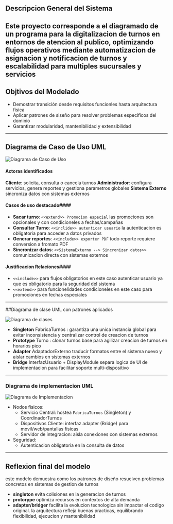 ## Descripcion General del Sistema

Este proyecto corresponde a el diagramado de un programa para la digitalizacion de turnos en entornos de atencion al publico, optimizando flujos operativos mediante automatizacion de asignacion y notificacion de turnos y escalabilidad para multiples sucursales y servicios
---
## Objtivos del Modelado
- Demostrar transición desde requisitos funcionles hasta arquitectura fisica
- Aplicar patrones de siseño para resolver problemas especificos del dominio
- Garantizar modularidad, mantenibilidad y extensibilidad

---

## Diagrama de Caso de Uso UML

![Diagrama de Caso de Uso](https://github.com/user-attachments/assets/2b27a74b-42ea-4d60-9cbd-88161c3afbe3)

#### Actoras identificados
**Cliente**: solicita, consulta o cancela turnos
**Administrador**: configura servicios, genera reportes y gestiona parametros globales
**Sistema Externo** sincroniza datos con sistemas externos

#### Casos de uso destacado####
- **Sacar turno**: `<<extend>> Promocion especial` las promociones son opcionales y con condicioneles a fechas/campañas
- **Consultar Turno**: `<<inclide>> autenticar usuario` la autenticacion es obligatoria para acceder a datos privados
- **Generar reportes**: `<<include>> exporter PDF` todo reporte requiere conversion a fromato PDF
- **Sincronizar datos**: `<<SistemaExterno --> Sincronizar datos>>`  comunicacion directa con sistemas externos

#### Justificacion Relaciones####
- `<<include>>` para flujos obligatorios en este caso autenticar usuario ya que es obligatorio para la seguridad del sistema
-  `<<extend>>` para funcionelidades condicioneles en este caso para promociones en fechas especiales

---

##Diagrama de clase UML con patrones aplicados

![Diagrama de clases](https://github.com/user-attachments/assets/4de6d2f3-182d-4e42-910d-810677837169)

- **Singleton** FabricaTurnos : garantiza una unica instancia global para evitar inconsistencia y centralizar control de creacion de turnos
- **Prototype** Turno : clonar turnos base para agilizar creacion de turnos en horarios pico
- **Adapter** AdaptadorExterno traducir formatos entre el sistema nuevo y aislar cambios en sistemas externos
- **Bridge** InterfazUsuario + DisplayModule separa logica de UI de implementacion para facilitar soporte multi-dispositivo

---

### Diagrama de implementacion UML

![Diagrama de Implementacion](https://github.com/user-attachments/assets/9d492a49-d078-49bf-b37f-7af9abd934d1)


- Nodos fisicos:
  - Servicio Central: hostea `FabricaTurnos` (Singleton) y CoordinadorTurnos
  - Dispositivos Cliente: interfaz adapter (Bridge) para movil/web/pantallas fisicas
  - Servidor de integracion: aisla conexiones con sistemas externos
- Seguridad:
  - Autenticacion obligatoria en la consulta de datos

---

## Reflexion final del modelo
este modelo demuestra como los patrones de diseño resuelven problemas concretos en sistemas de gestion de turnos
- **singleton** evita colisiones en la generacion de turnos
- **protorype** optimiza recursos en contextos de alta demanda
- **adapter/bridger** facilita la evolucion tecnologica sin impactar el codigo original. la arquitectura refleja buenas practicas, equilibrando flexibilidad, ejecucion y mantenibilidad
